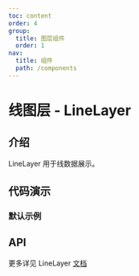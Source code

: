 ```yaml
---
toc: content
order: 4
group:
  title: 图层组件
  order: 1
nav:
  title: 组件
  path: /components
---
```


# 线图层 - LineLayer

## 介绍

LineLayer 用于线数据展示。

## 代码演示

### 默认示例

<code src="./demos/default.tsx"></code>

## API

<API hideTitle></API>

更多详见 LineLayer [文档](https://l7plot.antv.vision/zh/docs/api/composite-layers/line-layer)
